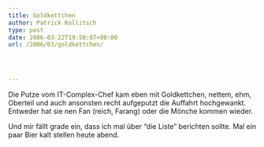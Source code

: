 ```yaml
---
title: Goldkettchen
author: Patrick Kollitsch
type: post
date: 2006-03-22T19:50:07+00:00
url: /2006/03/goldkettchen/




---
```

Die Putze vom IT-Complex-Chef kam eben mit Goldkettchen, nettem, ehm, Oberteil und auch ansonsten recht aufgeputzt die Auffahrt hochgewankt. Entweder hat sie nen Fan (reich, Farang) oder die M&ouml;nche kommen wieder.

Und mir f&auml;llt grade ein, dass ich mal &uuml;ber &#8220;die Liste&#8221; berichten sollte. Mal ein paar Bier kalt stellen heute abend.